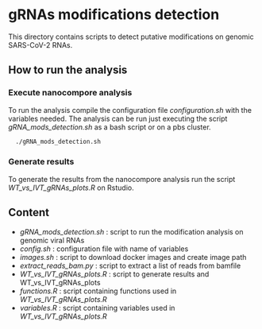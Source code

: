 
# gRNAs modifications detection

This directory contains scripts to detect putative modifications on genomic SARS-CoV-2 RNAs. 

## How to run the analysis

### Execute nanocompore analysis
To run the analysis compile the configuration file *configuration.sh* with the variables needed.
The analysis can be run just executing the script *gRNA_mods_detection.sh* as a bash script or on a pbs cluster.
```bash
  ./gRNA_mods_detection.sh 
```
### Generate results
To generate the results from the nanocompore analysis run the script *WT_vs_IVT_gRNAs_plots.R* on Rstudio. 

## Content
* *gRNA_mods_detection.sh* : script to run the modification analysis on genomic viral RNAs
* *config.sh* : configuration file with name of variables
* *images.sh* : script to download docker images and create image path
* *extract_reads_bam.py* : script to extract a list of reads from bamfile
* *WT_vs_IVT_gRNAs_plots.R* : script to generate results and WT_vs_IVT_gRNAs_plots
* *functions.R* : script containing functions used in *WT_vs_IVT_gRNAs_plots.R*
* *variables.R* : script containing variables used in *WT_vs_IVT_gRNAs_plots.R*
